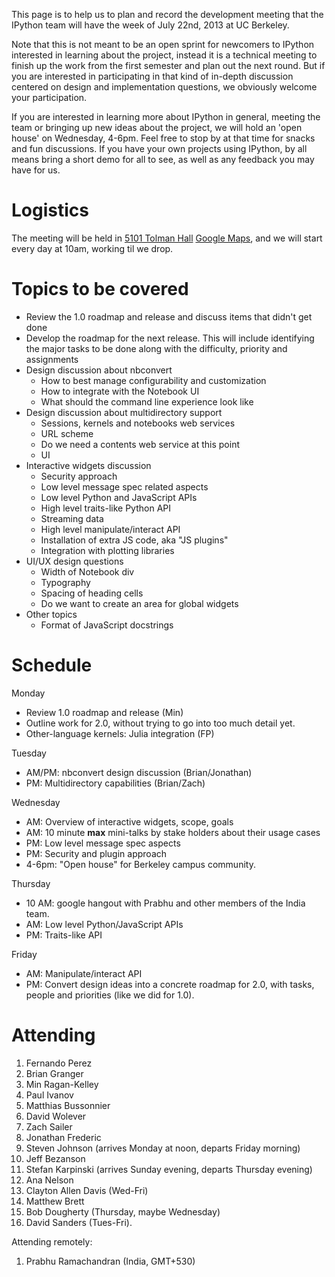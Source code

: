 This page is to help us to plan and record the development meeting that the IPython team will have the week of July 22nd, 2013 at UC Berkeley.

Note that this is not meant to be an open sprint for newcomers to IPython interested in learning about the project, instead it is a technical meeting to finish up the work from the first semester and plan out the next round.  But if you are interested in participating in that kind of in-depth discussion centered on design and implementation questions, we obviously welcome your participation.

If you are interested in learning more about IPython in general, meeting the team or bringing up new ideas about the project, we will hold an 'open house' on Wednesday, 4-6pm.  Feel free to stop by at that time for snacks and fun discussions.  If you have your own projects using IPython, by all means bring a short demo for all to see, as well as any feedback you may have for us.

# Logistics

The meeting will be held in [5101 Tolman Hall](http://www.berkeley.edu/map/maps/AB23.html) [Google Maps](http://goo.gl/maps/crBRT), and we will start every day at 10am, working til we drop.

# Topics to be covered

* Review the 1.0 roadmap and release and discuss items that didn't get done
* Develop the roadmap for the next release. This will include identifying the major tasks to be done along with the difficulty, priority and assignments
* Design discussion about nbconvert
  - How to best manage configurability and customization
  - How to integrate with the Notebook UI
  - What should the command line experience look like
* Design discussion about multidirectory support
  - Sessions, kernels and notebooks web services
  - URL scheme
  - Do we need a contents web service at this point
  - UI
* Interactive widgets discussion
  - Security approach
  - Low level message spec related aspects
  - Low level Python and JavaScript APIs
  - High level traits-like Python API
  - Streaming data
  - High level manipulate/interact API
  - Installation of extra JS code, aka "JS plugins"
  - Integration with plotting libraries
* UI/UX design questions
  - Width of Notebook div
  - Typography
  - Spacing of heading cells
  - Do we want to create an area for global widgets
* Other topics
  - Format of JavaScript docstrings

# Schedule

Monday

* Review 1.0 roadmap and release (Min)
* Outline work for 2.0, without trying to go into too much detail yet.
* Other-language kernels: Julia integration (FP)

Tuesday

* AM/PM: nbconvert design discussion (Brian/Jonathan)
* PM: Multidirectory capabilities (Brian/Zach)

Wednesday

* AM: Overview of interactive widgets, scope, goals
* AM: 10 minute **max** mini-talks by stake holders about their usage cases
* PM: Low level message spec aspects
* PM: Security and plugin approach
* 4-6pm: "Open house" for Berkeley campus community.

Thursday

* 10 AM: google hangout with Prabhu and other members of the India team.
* AM: Low level Python/JavaScript APIs
* PM: Traits-like API

Friday

* AM: Manipulate/interact API
* PM: Convert design ideas into a concrete roadmap for 2.0, with tasks, people and priorities (like we did for 1.0).

# Attending

1. Fernando Perez
2. Brian Granger
3. Min Ragan-Kelley
4. Paul Ivanov
5. Matthias Bussonnier
6. David Wolever
7. Zach Sailer
8. Jonathan Frederic
9. Steven Johnson (arrives Monday at noon, departs Friday morning)
10. Jeff Bezanson
11. Stefan Karpinski (arrives Sunday evening, departs Thursday evening)
12. Ana Nelson
13. Clayton Allen Davis (Wed-Fri)
14. Matthew Brett
15. Bob Dougherty (Thursday, maybe Wednesday)
16. David Sanders (Tues-Fri).

Attending remotely:
1. Prabhu Ramachandran (India, GMT+530)